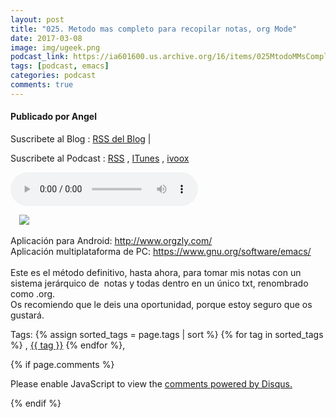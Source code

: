 ```yaml
---
layout: post
title: "025. Metodo mas completo para recopilar notas, org Mode"
date: 2017-03-08
image: img/ugeek.png
podcast_link: https://ia601600.us.archive.org/16/items/025MtodoMMsCompletoQueParaRecopilarNotasOrgMode/%23025%20M%C3%A9todo%20m%C3%A1s%20completo%20que%20para%20recopilar%20notas%2C%20org%20mode.mp3
tags: [podcast, emacs]
categories: podcast
comments: true
---
```

#### Publicado por Angel

Suscribete al Blog :  [RSS del Blog](http://feeds.feedburner.com/uGeekBlog) |

Suscribete al Podcast :  [RSS](http://feeds.feedburner.com/ugeek) , [ITunes](https://itunes.apple.com/us/podcast/ugeek/id1201421866?mt=2) , [ivoox](https://www.ivoox.com/podcast-ugeek_sq_f1383493_1.html)

<audio controls>
  <source src="https://ia601600.us.archive.org/16/items/025MtodoMMsCompletoQueParaRecopilarNotasOrgMode/%23025%20M%C3%A9todo%20m%C3%A1s%20completo%20que%20para%20recopilar%20notas%2C%20org%20mode.mp3" type="audio/mpeg">
Your browser does not support the audio element.
</audio>
<!-- ---------------------------------------------------Pon aquí el audio-------------------------------------------------------- -->

<a href="https://3.bp.blogspot.com/-eKhN6NEYH_M/WL8SvPk__8I/AAAAAAAAAyc/nSzpSvQ_Lc0ndi6HnFrW-GFYnPsZ3Uc8QCLcB/s1600/10672741.png" imageanchor="1" style="margin-left: 1em; margin-right: 1em;"><img border="0" src="https://3.bp.blogspot.com/-eKhN6NEYH_M/WL8SvPk__8I/AAAAAAAAAyc/nSzpSvQ_Lc0ndi6HnFrW-GFYnPsZ3Uc8QCLcB/s1600/10672741.png" /></a><br /><br />Aplicación para Android: <a href="http://www.orgzly.com/">http://www.orgzly.com/</a><br />Aplicación multiplataforma de PC: <a href="https://www.gnu.org/software/emacs/">https://www.gnu.org/software/emacs/</a><br /><br />Este es el método definitivo, hasta ahora, para tomar mis notas con un sistema jerárquico de&nbsp; notas y todas dentro en un único txt, renombrado como .org.<br />Os recomiendo que le deis una oportunidad, porque estoy seguro que os gustará.



<!-- TAGS Y COMENTARIOS -->

Tags: {% assign sorted_tags = page.tags | sort %} {% for tag in sorted_tags %} , <span class="tag"><a href="/search#{{ tag }}">{{ tag }}</a></span> {% endfor %},



{% if page.comments %}
<div id="disqus_thread"></div>
<script>

/**
*  RECOMMENDED CONFIGURATION VARIABLES: EDIT AND UNCOMMENT THE SECTION BELOW TO INSERT DYNAMIC VALUES FROM YOUR PLATFORM OR CMS.
*  LEARN WHY DEFINING THESE VARIABLES IS IMPORTANT: https://disqus.com/admin/universalcode/#configuration-variables*/
/*
var disqus_config = function () {
this.page.url = PAGE_URL;  // Replace PAGE_URL with your page's canonical URL variable
this.page.identifier = PAGE_IDENTIFIER; // Replace PAGE_IDENTIFIER with your page's unique identifier variable
};
*/
(function() { // DON'T EDIT BELOW THIS LINE
var d = document, s = d.createElement('script');
s.src = 'https://https-angelbcn-github-io-ugeek.disqus.com/embed.js';
s.setAttribute('data-timestamp', +new Date());
(d.head || d.body).appendChild(s);
})();
</script>
<noscript>Please enable JavaScript to view the <a href="https://disqus.com/?ref_noscript">comments powered by Disqus.</a></noscript>


{% endif %}
